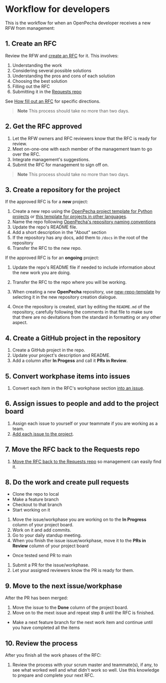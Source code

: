 
# Workflow for developers

This is the workflow for when an OpenPecha developer receives a new RFW from management:

## 1. Create an RFC

Review the RFW and [create an RFC](https://github.com/OpenPecha/Requests/issues/new?assignees=&labels=&template=RFC.md&title=%5BRFC%5D) for it. This involves:

1. Understanding the work
1. Considering several possible solutions
1. Understanding the pros and cons of each solution
1. Choosing the best solution
1. Filling out the RFC
1. Submitting it in the [Requests repo](https://github.com/OpenPecha/Requests/) 

See [How fill out an RFC](#) for specific directions.

> **Note** This process should take no more than two days.

## 2. Get the RFC approved

1. Let the RFW owners and RFC reviewers know that the RFC is ready for review.
1. Meet on-one-one with each member of the management team to go over the RFC.
1. Integrate management's suggestions.
1. Submit the RFC for management to sign off on.

> **Note** This process should take no more than two days.

## 3. Create a repository for the project

If the approved RFC is for a **new** project:

1. Create a new repo using the [OpenPecha project template for Python projects](https://github.com/OpenPecha/openpecha-project-template) or [this template for projects in other languages](https://github.com/OpenPecha/new-repo-template).
1. Name the repo following [OpenPecha's repository naming conventions](articles/naming-repos.md)
1. Update the repo's README file.
1. Add a short description in the "About" section
1. If the repository has any docs, add them to `/docs` in the root of the repository
1. Transfer the RFC to the new repo.

If the approved RFC is for an **ongoing** project:

1. Update the repo's README file if needed to include information about the new work you are doing.
1. Transfer the RFC to the repo where you will be working.

1.  When creating a new **OpenPecha** repository, use [new-repo-template](https://github.com/OpenPecha-dev/new-repo-template) by selecting it in the new repository creation dialogue.
2.  Once the repository is created, start by editing the `README.md` of the repository, carefully following the comments in that file to make sure that there are no devitations from the standard in formatting or any other aspect.

## 4. Create a GitHub project in the repository

1. Create a GitHub project in the repo.
1. Update your project's description and README.
1. Add a column after **In Progess** and call it **PRs in Review**.

## 5. Convert workphase items into issues

1. Convert each item in the RFC's workphase section [into an issue](https://docs.github.com/en/issues/tracking-your-work-with-issues/creating-an-issue#creating-an-issue-from-a-task-list-item).

## 6. Assign issues to people and add to the project board

1. Assign each issue to yourself or your teammate if you are working as a team.
1. [Add each issue to the project](https://docs.github.com/en/github-ae@latest/issues/organizing-your-work-with-project-boards/tracking-work-with-project-boards/adding-issues-and-pull-requests-to-a-project-board).

## 7. Move the RFC back to the Requests repo

1. [Move the RFC back to the Requests repo](https://docs.github.com/en/issues/tracking-your-work-with-issues/transferring-an-issue-to-another-repository) so management can easily find it.

## 8. Do the work and create pull requests

- Clone the repo to local
- Make a feature branch
- Checkout to that branch
- Start working on it


1. Move the issue/workphase you are working on to the **In Progress** column of your project board.
1. Work on it and add commits.
1. Go to your daily standup meeting. 
1. When you finish the issue issue/workphase, move it to the **PRs in Review** column of your project board

- Once tested send PR to main

1. Submit a PR for the issue/workphase.
1. Let your assigned reviewers know the PR is ready for them.

## 9. Move to the next issue/workphase

After the PR has been merged:

1. Move the issue to the **Done** column of the project board.
1. Move on to the mext issue and repeat step 8 until the RFC is finished.

- Make a next feature branch for the next work item and continue until you have completed all the items

## 10. Review the process

After you finish all the work phases of the RFC:

1. Review the process with your scrum master and teammate(s), if any, to see what worked well and what didn't work so well. Use this knowledge to prepare and complete your next RFC.